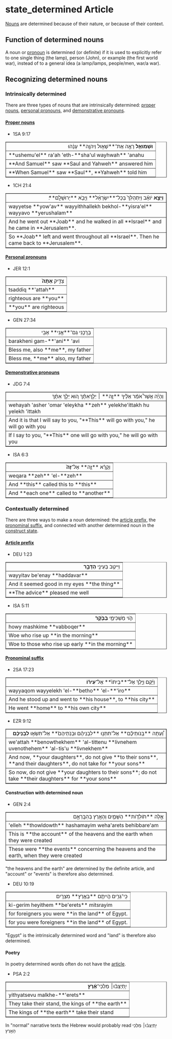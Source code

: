 # state_determined Article
[Nouns](https://git.door43.org/Door43/en-uhg/src/master/content/noun/02.md) are determined because of their nature, or because of their context.

## Function of determined nouns
A noun or [pronoun](https://git.door43.org/Door43/en-uhg/src/master/content/pronoun/02.md) is determined (or definite) if it is used to explicitly refer to one single thing (the lamp), person (John), or example (the first world war), instead of to a general idea (a lamp/lamps, people/men, war/a war).

## Recognizing determined nouns

### Intrinsically determined
There are three types of nouns that are intrinsically determined: [proper nouns](https://git.door43.org/Door43/en-uhg/src/master/content/noun_proper_name/02.md), [personal pronouns](https://git.door43.org/Door43/en-uhg/src/master/content/pronoun_personal/02.md), and [demonstrative pronouns](https://git.door43.org/Door43/en-uhg/src/master/content/pronoun_demonstrative/02.md).

#### [Proper nouns](https://git.door43.org/Door43/en-uhg/src/master/content/noun_proper_name/02.md)

* 1SA 9:17
<table border="1" class="docutils">
<colgroup>
<col width="100%" />
</colgroup>
<tbody valign="top">
<tr class="row-odd" align="right"><td><b>וּשְׁמוּאֵ֖ל</b> רָאָ֣ה אֶת־**שָׁא֑וּל וַיהוָ֣ה** עָנָ֔הוּ</td>
</tr>
<tr class="row-even"><td>**ushemu'el** ra'ah 'eth-**sha'ul wayhwah** 'anahu</td>
</tr>
<tr class="row-odd"><td>**And Samuel** saw **Saul and Yahweh** answered him</td>
</tr>
<tr class="row-even"><td>**When Samuel** saw **Saul**, **Yahweh** told him</td>
</tr>
</tbody>
</table>

* 1CH 21:4
<table border="1" class="docutils">
<colgroup>
<col width="100%" />
</colgroup>
<tbody valign="top">
<tr class="row-odd" align="right"><td><b>וַיֵּצֵ֣א</b> יֹואָ֗ב וַיִּתְהַלֵּךְ֙ בְּכָל־**יִשְׂרָאֵ֔ל** וַיָּבֹ֖א **יְרוּשָׁלִָֽם**׃</td>
</tr>
<tr class="row-even"><td>wayyetse **yow'av** wayyithhallekh bekhol-**yisra'el** wayyavo **yerushalam**</td>
</tr>
<tr class="row-odd"><td>And he went out **Joab** and he walked in all **Israel** and he came in **Jerusalem**.</td>
</tr>
<tr class="row-even"><td>So **Joab** left and went throughout all **Israel**. Then he came back to **Jerusalem**.</td>
</tr>
</tbody>
</table>

#### [Personal pronouns](https://git.door43.org/Door43/en-uhg/src/master/content/pronoun_personal/02.md)

* JER 12:1
<table border="1" class="docutils">
<colgroup>
<col width="100%" />
</colgroup>
<tbody valign="top">
<tr class="row-odd" align="right"><td>צַדִּ֤יק <b>אַתָּה֙</b></td>
</tr>
<tr class="row-even"><td>tsaddiq **'attah**</td>
</tr>
<tr class="row-odd"><td>righteous are **you**</td>
</tr>
<tr class="row-even"><td>**you** are righteous</td>
</tr>
</tbody>
</table>

* GEN 27:34
<table border="1" class="docutils">
<colgroup>
<col width="100%" />
</colgroup>
<tbody valign="top">
<tr class="row-odd" align="right"><td>בָּרֲכֵ֥נִי גַם־**אָ֖נִי** אָבִֽי</td>
</tr>
<tr class="row-even"><td>barakheni gam-**'ani** 'avi</td>
</tr>
<tr class="row-odd"><td>Bless me, also **me**, my father</td>
</tr>
<tr class="row-even"><td>Bless me, **me** also, my father</td>
</tr>
</tbody>
</table>

#### [Demonstrative pronouns](https://git.door43.org/Door43/en-uhg/src/master/content/pronoun_demonstrative/02.md)

* JDG 7:4
<table border="1" class="docutils">
<colgroup>
<col width="100%" />
</colgroup>
<tbody valign="top">
<tr class="row-odd" align="right"><td>וְהָיָ֡ה אֲשֶׁר֩ אֹמַ֨ר אֵלֶ֜יךָ **זֶ֣ה** ׀ יֵלֵ֣ךְאִתָּ֗ךְ ה֚וּא יֵלֵ֣ךְ אִתָּ֔ךְ</td>
</tr>
<tr class="row-even"><td>wehayah 'asher 'omar 'eleykha **zeh** yelekhe'ittakh hu yelekh 'ittakh</td>
</tr>
<tr class="row-odd"><td>And it is that I will say to you, "**This** will go with you," he will go with you</td>
</tr>
<tr class="row-even"><td>If I say to you, "**This** one will go with you," he will go with you</td>
</tr>
</tbody>
</table>

* ISA 6:3
<table border="1" class="docutils">
<colgroup>
<col width="100%" />
</colgroup>
<tbody valign="top">
<tr class="row-odd" align="right"><td>וְקָרָ֨א **זֶ֤ה** אֶל־<b>זֶה֙</b></td>
</tr>
<tr class="row-even"><td>weqara **zeh** 'el-**zeh**</td>
</tr>
<tr class="row-odd"><td>And **this** called this to **this**</td>
</tr>
<tr class="row-even"><td>And **each one** called to **another**</td>
</tr>
</tbody>
</table>

### Contextually determined
There are three ways to make a noun determined: the [article prefix](https://git.door43.org/Door43/en-uhg/src/master/content/particle_definite_article/02.md), the [pronominal suffix](https://git.door43.org/Door43/en-uhg/src/master/content/suffix_pronominal/02.md), and connected with another determined noun in the [construct state](https://git.door43.org/Door43/en-uhg/src/master/content/state_construct/02.md).

#### [Article prefix](https://git.door43.org/Door43/en-uhg/src/master/content/particle_definite_article/02.md)

* DEU 1:23
<table border="1" class="docutils">
<colgroup>
<col width="100%" />
</colgroup>
<tbody valign="top">
<tr class="row-odd" align="right"><td>וַיִּיטַ֥ב בְּעֵינַ֖י <b>הַדָּבָ֑ר</b></td>
</tr>
<tr class="row-even"><td>wayyitav be'enay **haddavar**</td>
</tr>
<tr class="row-odd"><td>And it seemed good in my eyes **the thing**</td>
</tr>
<tr class="row-even"><td>**The advice** pleased me well</td>
</tr>
</tbody>
</table>

* ISA 5:11
<table border="1" class="docutils">
<colgroup>
<col width="100%" />
</colgroup>
<tbody valign="top">
<tr class="row-odd" align="right"><td>הֹ֛וי מַשְׁכִּימֵ֥י <b>בַבֹּ֖קֶר</b></td>
</tr>
<tr class="row-even"><td>howy mashkime **vabboqer**</td>
</tr>
<tr class="row-odd"><td>Woe who rise up **in the morning**</td>
</tr>
<tr class="row-even"><td>Woe to those who rise up early **in the morning**</td>
</tr>
</tbody>
</table>

#### [Pronominal suffix](https://git.door43.org/Door43/en-uhg/src/master/content/suffix_pronominal/02.md)

* 2SA 17:23
<table border="1" class="docutils">
<colgroup>
<col width="100%" />
</colgroup>
<tbody valign="top">
<tr class="row-odd" align="right"><td>וַיָּ֜קָם וַיֵּ֤לֶךְ אֶל־**בֵּיתוֹ֙** אֶל־<b>עִיר֔וֹ</b></td>
</tr>
<tr class="row-even"><td>wayyaqom wayyelekh 'el-**betho** 'el-**'iro**</td>
</tr>
<tr class="row-odd"><td>And he stood up and went to **his house**, to **his city**</td>
</tr>
<tr class="row-even"><td>He went **home** to **his own city**</td>
</tr>
</tbody>
</table>
	
* EZR 9:12
<table border="1" class="docutils">
<colgroup>
<col width="100%" />
</colgroup>
<tbody valign="top">
<tr class="row-odd" align="right"><td>וְ֠עַתָּה **בְּֽנֹותֵיכֶ֞ם** אַל־תִּתְּנ֣וּ **לִבְנֵיהֶ֗ם וּבְנֹֽתֵיהֶם֙** אַל־תִּשְׂא֣וּ <b>לִבְנֵיכֶ֔ם</b></td>
</tr>
<tr class="row-even"><td>we'attah **benowthekhem** 'al-tittenu **livnehem uvenothehem** 'al-tis'u **livnekhem**</td>
</tr>
<tr class="row-odd"><td>And now, **your daughters**, do not give **to their sons**, **and their daughters**, do not take for **your sons**</td>
</tr>
<tr class="row-even"><td>So now, do not give **your daughters to their sons**; do not take **their daughters** for **your sons**</td>
</tr>
</tbody>
</table>

#### Construction with determined noun

* GEN 2:4
<table border="1" class="docutils">
<colgroup>
<col width="100%" />
</colgroup>
<tbody valign="top">
<tr class="row-odd" align="right"><td>אֵ֣לֶּה **תֹולְדֹ֧ות** הַשָּׁמַ֛יִם וְהָאָ֖רֶץ בְּהִבָּֽרְאָ֑ם</td>
</tr>
<tr class="row-even"><td>'elleh **thowldowth** hashamayim weha'arets behibbare'am</td>
</tr>
<tr class="row-odd"><td>This is **the account** of the heavens and the earth when they were created</td>
</tr>
<tr class="row-even"><td>These were **the events** concerning the heavens and the earth, when they were created</td>
</tr>
</tbody>
</table>
"the heavens and the earth" are determined by the definite article, and "account" or "events" is therefore also determined.

* DEU 10:19
<table border="1" class="docutils">
<colgroup>
<col width="100%" />
</colgroup>
<tbody valign="top">
<tr class="row-odd" align="right"><td>כִּֽי־גֵרִ֥ים הֱיִיתֶ֖ם **בְּאֶ֥רֶץ** מִצְרָֽיִם׃</td>
</tr>
<tr class="row-even"><td>ki-gerim heyithem **be'erets** mitsrayim</td>
</tr>
<tr class="row-odd"><td>for foreigners you were **in the land** of Egypt.</td>
</tr>
<tr class="row-even"><td>for you were foreigners **in the land** of Egypt.</td>
</tr>
</tbody>
</table>
"Egypt" is the intrinsically determined word and "land" is therefore also determined.

#### Poetry
In poetry determined words often do not have the [article](https://git.door43.org/Door43/en-uhg/src/master/content/particle_definite_article/02.md).

* PSA 2:2
<table border="1" class="docutils">
<colgroup>
<col width="100%" />
</colgroup>
<tbody valign="top">
<tr class="row-odd" align="right"><td>יִ֥תְיַצְּב֨וּ׀ מַלְכֵי־<b>אֶ֗רֶץ</b></td>
</tr>
<tr class="row-even"><td>yithyatsevu malkhe-**'erets**</td>
</tr>
<tr class="row-odd"><td>They take their stand, the kings of **the earth**</td>
</tr>
<tr class="row-even"><td>The kings of **the earth** take their stand</td>
</tr>
</tbody>
</table>
In "normal" narrative texts the Hebrew would probably read יִ֥תְיַצְּב֨וּ׀ מַלְכֵי הָאָ֖רֶץ